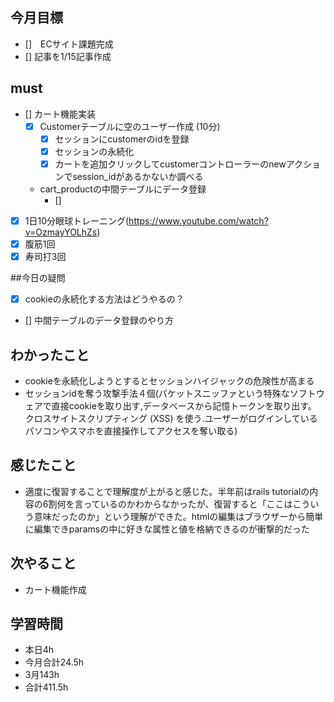 
## 今月目標
- []　ECサイト課題完成
- [] 記事を1/15記事作成


## must
- [] カート機能実装
  - [x] Customerテーブルに空のユーザー作成 (10分)
    - [x] セッションにcustomerのidを登録
    - [x] セッションの永続化
    - [x] カートを追加クリックしてcustomerコントローラーのnewアクションでsession_idがあるかないか調べる
  - cart_productの中間テーブルにデータ登録
    - []        
- [x] 1日10分眼球トレーニング(https://www.youtube.com/watch?v=OzmayYOLhZs)
- [x] 腹筋1回
- [x] 寿司打3回

##今日の疑問
- [x] cookieの永続化する方法はどうやるの？
- [] 中間テーブルのデータ登録のやり方

## わかったこと
- cookieを永続化しようとするとセッションハイジャックの危険性が高まる
- セッションidを奪う攻撃手法４個(パケットスニッファという特殊なソフトウェアで直接cookieを取り出す,データベースから記憶トークンを取り出す。 クロスサイトスクリプティング (XSS) を使う.ユーザーがログインしているパソコンやスマホを直接操作してアクセスを奪い取る)
  
## 感じたこと
- 適度に復習することで理解度が上がると感じた。半年前はrails tutorialの内容の6割何を言っているのかわからなかったが、復習すると「ここはこういう意味だったのか」という理解ができた。htmlの編集はブラウザーから簡単に編集できparamsの中に好きな属性と値を格納できるのが衝撃的だった
  
## 次やること
  - カート機能作成

## 学習時間
  - 本日4h
  - 今月合計24.5h
  - 3月143h
  - 合計411.5h
